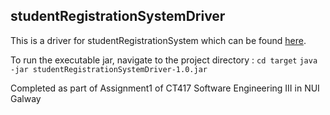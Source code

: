 ## studentRegistrationSystemDriver
This is a driver for studentRegistrationSystem which can be found [here](https://github.com/SeanBolt/studentRegistrationSystem).

To run the executable jar, navigate to the project directory :
```cd target```
```java -jar studentRegistrationSystemDriver-1.0.jar```


Completed as part of Assignment1 of CT417 Software Engineering III in NUI Galway
